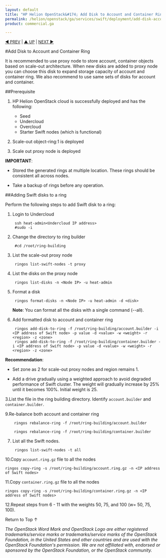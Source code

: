 ```yaml
---
layout: default
title: "HP Helion OpenStack&#174; Add Disk to Account and Container Ring"
permalink: /helion/openstack/ga/services/swift/deployment/add-disk-account-container/
product: commercial.ga

---
```

<!--UNDER REVISION-->

<script>

function PageRefresh {
onLoad="window.refresh"
}

PageRefresh();

</script>


<p style="font-size: small;"> <a href=" /helion/openstack/ga/services/object/swift/expand-cluster/">&#9664; PREV</a> | <a href=" /helion/openstack/ga/services/object/swift/expand-cluster/">&#9650; UP</a> | <a href="/helion/openstack/ga/services/swift/deployment/add-disk-scale-out/"> NEXT &#9654</a> </p>


#Add Disk to Account and Container Ring

It is recommended to use proxy node to store account, container objects based on scale-out architecture. When new disks are added to proxy node you can choose this disk to expand storage capacity of account and container ring. We also recommend to use same sets of disks for account and container.



##Prerequisite

1. HP Helion OpenStack cloud is successfully deployed and has the following: 

	* Seed
	* Undercloud
	* Overcloud 
	* Starter Swift nodes (which is functional)
2. Scale-out object-ring:1 is deployed
3. Scale out proxy node is deployed

**IMPORTANT**:  
 
*  Stored the generated rings at multiple location. These rings should be consistent all across nodes.

* Take a backup of rings before any operation.


##Adding Swift disks to a ring


Perform the following steps to add Swift disk to a ring:

1. Login to Undercloud 

		ssh heat-admin<Undercloud IP address> 
		#sudo -i

2. Change the directory to ring builder

		#cd /root/ring-building


4. List the scale-out proxy node

		ringos list-swift-nodes -t proxy

5. List the disks on the proxy node

		ringos list-disks -n <Node IP> -u heat-admin

6. Format a disk

		ringos format-disks -n <Node IP> -u heat-admin -d <disk>

	**Note**: You can format all the disks with a single command (--all).


8. Add formatted disk to account and container ring

		ringos add-disk-to-ring -f /root/ring-building/account.builder -i <IP address of Swift node> -p value -d <value> -w <weight> -r <region> -z <zone>
		ringos add-disk-to-ring -f /root/ring-building/container.builder -i <IP address of Swift node> -p value -d <value> -w <weight> -r <region> -z <zone>

**Recommendation**: 

* Set zone as 2 for scale-out proxy nodes and region remains 1.
                
* Add a drive gradually using a weighted approach to avoid degraded performance of Swift cluster. The weight will gradually increase by 25% until it becomes 100%. Initial weight is 25.

3.List the file in the ring building directory. Identify `account.builder` and `container.builder`.

	
9.Re-balance both account and container ring

		ringos rebalance-ring -f /root/ring-building/account.builder
		
		ringos rebalance-ring -f /root/ring-building/container.builder	

7. List all the Swift nodes. 

		ringos list-swift-nodes -t all

10.Copy `account.ring.gz` file to all the nodes

	ringos copy-ring -s /root/ring-building/account.ring.gz -n <IP address of Swift nodes>
	

11.Copy `container.ring.gz` file to all the nodes

	ringos copy-ring -s /root/ring-building/container.ring.gz -n <IP address of Swift nodes>

12.Repeat steps from 6 - 11 with the weights 50, 75, and 100 (w= 50, 75, 100).


 
<a href="#top" style="padding:14px 0px 14px 0px; text-decoration: none;"> Return to Top &#8593; </a>


*The OpenStack Word Mark and OpenStack Logo are either registered trademarks/service marks or trademarks/service marks of the OpenStack Foundation, in the United States and other countries and are used with the OpenStack Foundation's permission. We are not affiliated with, endorsed or sponsored by the OpenStack Foundation, or the OpenStack community.*